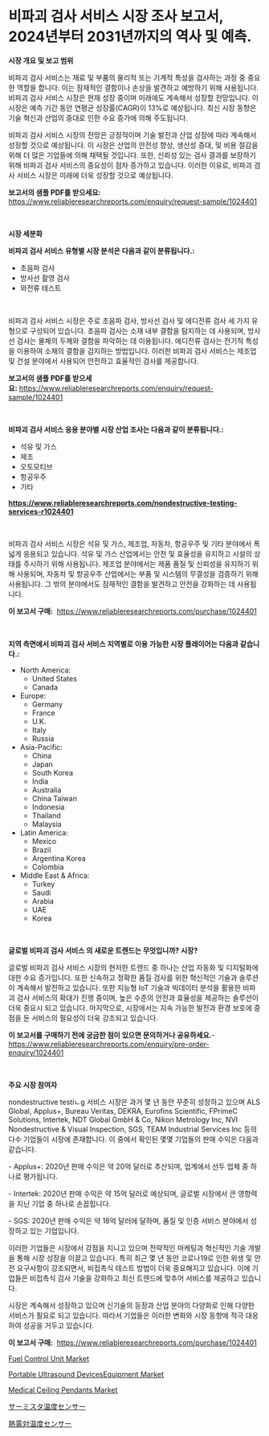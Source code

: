 <p><h1>비파괴 검사 서비스 시장 조사 보고서, 2024년부터 2031년까지의 역사 및 예측.</h1></p><p><strong>시장 개요 및 보고 범위</strong></p>
<p><p>비파괴 검사 서비스는 재료 및 부품의 물리적 또는 기계적 특성을 검사하는 과정 중 중요한 역할을 합니다. 이는 잠재적인 결함이나 손상을 발견하고 예방하기 위해 사용됩니다. 비파괴 검사 서비스 시장은 현재 성장 중이며 미래에도 계속해서 성장할 전망입니다. 이 시장은 예측 기간 동안 연평균 성장률(CAGR)이 13%로 예상됩니다. 최신 시장 동향은 기술 혁신과 산업의 증대로 인한 수요 증가에 의해 주도됩니다.</p><p>비파괴 검사 서비스 시장의 전망은 긍정적이며 기술 발전과 산업 성장에 따라 계속해서 성장할 것으로 예상됩니다. 이 시장은 산업의 안전성 향상, 생산성 증대, 및 비용 절감을 위해 더 많은 기업들에 의해 채택될 것입니다. 또한, 신뢰성 있는 검사 결과를 보장하기 위해 비파괴 검사 서비스의 중요성이 점차 증가하고 있습니다. 이러한 이유로, 비파괴 검사 서비스 시장은 미래에 더욱 성장할 것으로 예상됩니다.</p></p>
<p><strong>보고서의 샘플 PDF를 받으세요:</strong> <a href="https://www.reliableresearchreports.com/enquiry/request-sample/1024401">https://www.reliableresearchreports.com/enquiry/request-sample/1024401</a></p>
<p>&nbsp;</p>
<p><strong>시장 세분화</strong></p>
<p><strong>비파괴 검사 서비스 유형별 시장 분석은 다음과 같이 분류됩니다.:</strong></p>
<p><ul><li>초음파 검사</li><li>방사선 촬영 검사</li><li>와전류 테스트</li></ul></p>
<p>&nbsp;</p>
<p><p>비파괴 검사 서비스 시장은 주로 초음파 검사, 방사선 검사 및 에디전류 검사 세 가지 유형으로 구성되어 있습니다. 초음파 검사는 소재 내부 결함을 탐지하는 데 사용되며, 방사선 검사는 물체의 두께와 결함을 파악하는 데 이용됩니다. 에디전류 검사는 전기적 특성을 이용하여 소재의 결함을 감지하는 방법입니다. 이러한 비파괴 검사 서비스는 제조업 및 건설 분야에서 사용되어 안전하고 효율적인 검사를 제공합니다.</p></p>
<p><strong>보고서의 샘플 PDF를 받으세요:</strong>&nbsp;<a href="https://www.reliableresearchreports.com/enquiry/request-sample/1024401">https://www.reliableresearchreports.com/enquiry/request-sample/1024401</a></p>
<p>&nbsp;</p>
<p><strong> 비파괴 검사 서비스 응용 분야별 시장 산업 조사는 다음과 같이 분류됩니다.:</strong></p>
<p><ul><li>석유 및 가스</li><li>제조</li><li>오토모티브</li><li>항공우주</li><li>기타</li></ul></p>
<p><strong><a href="https://www.reliableresearchreports.com/nondestructive-testing-services-r1024401">https://www.reliableresearchreports.com/nondestructive-testing-services-r1024401</a></strong></p>
<p>&nbsp;</p>
<p><p>비파괴 검사 서비스 시장은 석유 및 가스, 제조업, 자동차, 항공우주 및 기타 분야에서 폭넓게 응용되고 있습니다. 석유 및 가스 산업에서는 안전 및 효율성을 유지하고 시설의 상태를 주시하기 위해 사용됩니다. 제조업 분야에서는 제품 품질 및 신뢰성을 유지하기 위해 사용되며, 자동차 및 항공우주 산업에서는 부품 및 시스템의 무결성을 검증하기 위해 사용됩니다. 그 밖의 분야에서도 잠재적인 결함을 발견하고 안전을 강화하는 데 사용됩니다.</p></p>
<p><strong>이 보고서 구매:</strong>&nbsp; <a href="https://www.reliableresearchreports.com/purchase/1024401">https://www.reliableresearchreports.com/purchase/1024401</a></p>
<p>&nbsp;</p>
<p><strong>지역 측면에서 비파괴 검사 서비스 지역별로 이용 가능한 시장 플레이어는 다음과 같습니다.:</strong></p>
<p><ul>
    <li>
        North America:
        <ul>
            <li>United States</li>
            <li>Canada</li>
        </ul>
    </li>
    <li>
        Europe:
        <ul>
            <li>Germany</li>
            <li>France</li>
            <li>U.K.</li>
            <li>Italy</li>
            <li>Russia</li>
        </ul>
    </li>
    <li>
        Asia-Pacific:
        <ul>
            <li>China</li>
            <li>Japan</li>
            <li>South Korea</li>
            <li>India</li>
            <li>Australia</li>
            <li>China Taiwan</li>
            <li>Indonesia</li>
            <li>Thailand</li>
            <li>Malaysia</li>
        </ul>
    </li>
    <li>
        Latin America:
        <ul>
            <li>Mexico</li>
            <li>Brazil</li>
            <li>Argentina Korea</li>
            <li>Colombia</li>
        </ul>
    </li>
    <li>
        Middle East & Africa:
        <ul>
            <li>Turkey</li>
            <li>Saudi</li>
            <li>Arabia</li>
            <li>UAE</li>
            <li>Korea</li>
        </ul>
    </li>
    </ul></p>
<p>&nbsp;</p>
<p><strong>글로벌 비파괴 검사 서비스 의 새로운 트렌드는 무엇입니까? 시장?</strong></p>
<p><p>글로벌 비파괴 검사 서비스 시장의 현저한 트렌드 중 하나는 산업 자동화 및 디지털화에 대한 수요 증가입니다. 또한 신속하고 정확한 품질 검사를 위한 혁신적인 기술과 솔루션이 계속해서 발전하고 있습니다. 또한 지능형 IoT 기술과 빅데이터 분석을 활용한 비파괴 검사 서비스의 확대가 진행 중이며, 높은 수준의 안전과 효율성을 제공하는 솔루션이 더욱 중요시 되고 있습니다. 마지막으로, 시장에서는 지속 가능한 발전과 환경 보호에 중점을 둔 서비스의 필요성이 더욱 강조되고 있습니다.</p></p>
<p><strong>이 보고서를 구매하기 전에 궁금한 점이 있으면 문의하거나 공유하세요.</strong>- <a href="https://www.reliableresearchreports.com/enquiry/pre-order-enquiry/1024401">https://www.reliableresearchreports.com/enquiry/pre-order-enquiry/1024401</a></p>
<p>&nbsp;</p>
<p><strong>주요 시장 참여자</strong></p>
<p><p>nondestructive testiㄴg 서비스 시장은 과거 몇 년 동안 꾸준히 성장하고 있으며 ALS Global, Applus+, Bureau Veritas, DEKRA, Eurofins Scientific, FPrimeC Solutions, Intertek, NDT Global GmbH & Co, Nikon Metrology Inc, NVI Nondestructive & Visual Inspection, SGS, TEAM Industrial Services Inc 등의 다수 기업들이 시장에 존재합니다. 이 중에서 확인된 몇몇 기업들의 판매 수익은 다음과 같습니다.</p><p>- Applus+: 2020년 판매 수익은 약 20억 달러로 추산되며, 업계에서 선두 업체 중 하나로 평가됩니다.</p><p>- Intertek: 2020년 판매 수익은 약 15억 달러로 예상되며, 글로벌 시장에서 큰 영향력을 지닌 기업 중 하나로 손꼽힙니다.</p><p>- SGS: 2020년 판매 수익은 약 18억 달러에 달하며, 품질 및 인증 서비스 분야에서 성장하고 있는 기업입니다.</p><p>이러한 기업들은 시장에서 강점을 지니고 있으며 전략적인 마케팅과 혁신적인 기술 개발을 통해 시장 성장을 이끌고 있습니다. 특히 최근 몇 년 동안 코로나19로 인한 위생 및 안전 요구사항이 강조되면서, 비접촉식 테스트 방법이 더욱 중요해지고 있습니다. 이에 기업들은 비접촉식 검사 기술을 강화하고 최신 트렌드에 맞추어 서비스를 제공하고 있습니다.</p><p>시장은 계속해서 성장하고 있으며 신기술의 등장과 산업 분야의 다양화로 인해 다양한 서비스가 필요로 되고 있습니다. 따라서 기업들은 이러한 변화와 시장 동향에 적극 대응하여 성공을 거두고 있습니다.</p></p>
<p><strong>이 보고서 구매:</strong>&nbsp;&nbsp;<a href="https://www.reliableresearchreports.com/purchase/1024401">https://www.reliableresearchreports.com/purchase/1024401</a></p>
<p><p><a href="https://github.com/kufem1/Market-Research-Report-List-2/blob/main/fuel-control-unit-market.md">Fuel Control Unit Market</a></p><p><a href="https://www.linkedin.com/pulse/portable-ultrasound-devicesequipment-market-insight-spvne?trackingId=S%2BT0BMYutepEdYJxhUtjFA%3D%3D">Portable Ultrasound DevicesEquipment Market</a></p><p><a href="https://www.linkedin.com/pulse/medical-ceiling-pendants-market-size-outlook-forecast-mloxe?trackingId=nyy6Lt45diTKp2QdZB2woA%3D%3D">Medical Ceiling Pendants Market</a></p><p><a href="https://github.com/dadanedu33/Market-Research-Report-List-1/blob/main/679069630042.md">サーミスタ温度センサー</a></p><p><a href="https://github.com/zoetazuur/Market-Research-Report-List-1/blob/main/852021930043.md">熱電対温度センサー</a></p></p>